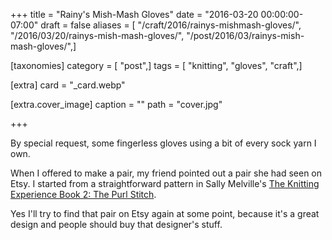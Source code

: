 +++
title = "Rainy's Mish-Mash Gloves"
date = "2016-03-20 00:00:00-07:00"
draft = false
aliases = [ "/craft/2016/rainys-mishmash-gloves/", "/2016/03/20/rainys-mish-mash-gloves/", "/post/2016/03/rainys-mish-mash-gloves/",]

[taxonomies]
category = [ "post",]
tags = [ "knitting", "gloves", "craft",]

[extra]
card = "_card.webp"

[extra.cover_image]
caption = ""
path = "cover.jpg"

+++

By special request, some fingerless gloves using a bit of every sock yarn I own.
<!--more-->

When I offered to make a pair, my friend pointed out a pair she had seen on Etsy.
I started from a straightforward pattern in Sally Melville's
[The Knitting Experience Book 2: The Purl Stitch][].

[The Knitting Experience Book 2: The Purl Stitch]: https://www.goodreads.com/book/show/24691.The_Knitting_Experience

Yes I'll try to find that pair on Etsy again at some point, because it's a great
design and people should buy that designer's stuff.
